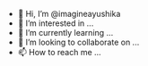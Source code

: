 - 👋 Hi, I’m @imagineayushika
- 👀 I’m interested in ...
- 🌱 I’m currently learning ...
- 💞️ I’m looking to collaborate on ...
- 📫 How to reach me ...

<!---
imagineayushika/imagineayushika is a ✨ special ✨ repository because its `README.md` (this file) appears on your GitHub profile.
You can click the Preview link to take a look at your changes.
--->
